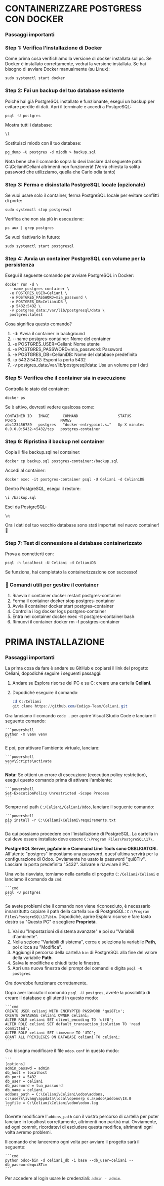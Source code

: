 # CONTAINERIZZARE POSTGRESS CON DOCKER

### Passaggi importanti

### Step 1: Verifica l'installazione di Docker
Come prima cosa verifichiamo la versione di docker installata sul pc.
Se Docker è installato correttamente, vedrai la versione installata.
Se hai bisogno di avviare Docker manualmente (su Linux):

```
sudo systemctl start docker
```
### Step 2: Fai un backup del tuo database esistente
Poiché hai già PostgreSQL installato e funzionante, esegui un backup per evitare perdite di dati.
Apri il terminale e accedi a PostgreSQL:
```
psql -U postgres
```
Mostra tutti i database:
```
\l
```
Sostituisci miodb con il tuo database:
```
pg_dump -U postgres -d miodb > backup.sql
```
Nota bene che il comando sopra lo devi lanciare dal seguente path: C:\Celiani\Celiani altrimenti non funzionerà! (Verrà chiesta la solita password che utilizziamo, quella che Carlo odia tanto)

### Step 3: Ferma e disinstalla PostgreSQL locale (opzionale)
Se vuoi usare solo il container, ferma PostgreSQL locale per evitare conflitti di porte:
```
sudo systemctl stop postgresql
```
Verifica che non sia più in esecuzione:
```
ps aux | grep postgres
```
Se vuoi riattivarlo in futuro:
```
sudo systemctl start postgresql
```

### Step 4: Avvia un container PostgreSQL con volume per la persistenza
Esegui il seguente comando per avviare PostgreSQL in Docker:
```
docker run -d \
  --name postgres-container \
  -e POSTGRES_USER=Celiani \
  -e POSTGRES_PASSWORD=mia_password \
  -e POSTGRES_DB=CelianiDB \
  -p 5432:5432 \
  -v postgres_data:/var/lib/postgresql/data \
  postgres:latest
```
Cosa significa questo comando?

1. -d: Avvia il container in background
2. --name postgres-container: Nome del container
3. -e POSTGRES_USER=Celiani: Nome utente
4. -e POSTGRES_PASSWORD=mia_password: Password
5. -e POSTGRES_DB=CelianiDB: Nome del database predefinito
6. -p 5432:5432: Esponi la porta 5432
7. -v postgres_data:/var/lib/postgresql/data: Usa un volume per i dati

### Step 5: Verifica che il container sia in esecuzione
Controlla lo stato del container:
```
docker ps
```
Se è attivo, dovresti vedere qualcosa come:
```
CONTAINER ID   IMAGE      COMMAND                  STATUS         PORTS                    NAMES
abc123456789   postgres   "docker-entrypoint.s…"   Up X minutes   0.0.0.0:5432->5432/tcp   postgres-container
```

### Step 6: Ripristina il backup nel container
Copia il file backup.sql nel container:
```
docker cp backup.sql postgres-container:/backup.sql
```
Accedi al container:
```
docker exec -it postgres-container psql -U Celiani -d CelianiDB
```
Dentro PostgreSQL, esegui il restore:
```
\i /backup.sql
```
Esci da PostgreSQL:
```
\q
```
Ora i dati del tuo vecchio database sono stati importati nel nuovo container! 🎉

### Step 7: Test di connessione al database containerizzato
Prova a connetterti con:
```
psql -h localhost -U Celiani -d CelianiDB
```
Se funziona, hai completato la containerizzazione con successo!

### 📌 Comandi utili per gestire il container

1. Riavvia il container	docker restart postgres-container
2. Ferma il container	docker stop postgres-container
3. Avvia il container	docker start postgres-container
4. Controlla i log	docker logs postgres-container
5. Entra nel container	docker exec -it postgres-container bash
6. Rimuovi il container	docker rm -f postgres-container






# PRIMA INSTALLAZIONE

### Passaggi importanti

La prima cosa da fare è andare su GitHub e copiarsi il link del progetto Celiani, dopodiché seguire i seguenti passaggi:

1. Andare su Esplora risorse del PC e su C: creare una cartella **Celiani**.
2. Dopodiché eseguire il comando:

    ```powershell
    cd C:/Celiani
    git clone https://github.com/Codigo-Team/Celiani.git
    ```

Ora lanciamo il comando `code .` per aprire Visual Studio Code e lanciare il seguente comando:

    ```powershell
    python -m venv venv
    ```

E poi, per attivare l'ambiente virtuale, lanciare:

    ```powershell
    venv\Scripts\activate
    ```

**Nota:** Se ottieni un errore di esecuzione (execution policy restriction), esegui questo comando prima di attivare l'ambiente:

    ```powershell
    Set-ExecutionPolicy Unrestricted -Scope Process
    ```

Sempre nel path `C:/Celiani/Celiani/Odoo`, lanciare il seguente comando:

    ```powershell
    pip install -r C:\Celiani\Celiani\requirements.txt
    ```

Da qui possiamo procedere con l'installazione di PostgreSQL. La cartella in cui deve essere installato deve essere `C:\Program Files\PostgreSQL\17\`.

**PostgreSQL Server, pgAdmin e Command Line Tools sono OBBLIGATORI.**  
All'utente "postgres" impostiamo una password, quest'ultima servirà per la configurazione di Odoo. Ovviamente ho usato la password "qui8Tiv". Lasciare la porta predefinita "5432". Salvare e riavviare il PC.

Una volta riavviato, torniamo nella cartella di progetto `C:/Celiani/Celiani` e lanciamo il comando da `cmd`:

    ```cmd
    psql -U postgres
    ```

Se avete problemi che il comando non viene riconosciuto, è necessario innanzitutto copiare il path della cartella `bin` di PostgreSQL: `C:\Program Files\PostgreSQL\17\bin`. Dopodiché, aprire Esplora risorse e fare tasto destro su "Questo PC" e scegliere **Proprietà**.

1. Vai su "Impostazioni di sistema avanzate" e poi su "Variabili d'ambiente".
2. Nella sezione "Variabili di sistema", cerca e seleziona la variabile **Path**, poi clicca su "Modifica".
3. Aggiungi il percorso della cartella `bin` di PostgreSQL alla fine del valore della variabile **Path**.
4. Salva le modifiche e chiudi tutte le finestre.
5. Apri una nuova finestra del prompt dei comandi e digita `psql -U postgres`.

Ora dovrebbe funzionare correttamente.

Dopo aver lanciato il comando `psql -U postgres`, avrete la possibilità di creare il database e gli utenti in questo modo:

    ```cmd
    CREATE USER celiani WITH ENCRYPTED PASSWORD 'qui8Tiv';
    CREATE DATABASE celiani OWNER celiani;
    ALTER ROLE celiani SET client_encoding TO 'utf8';
    ALTER ROLE celiani SET default_transaction_isolation TO 'read committed';
    ALTER ROLE celiani SET timezone TO 'UTC';
    GRANT ALL PRIVILEGES ON DATABASE celiani TO celiani;
    ```

Ora bisogna modificare il file `odoo.conf` in questo modo:

    ```
    [options]
    admin_passwd = admin
    db_host = localhost
    db_port = 5432
    db_user = celiani
    db_password = tua_password
    db_name = celiani
    addons_path = C:\Celiani\Celiani\odoo\addons, c:\users\ivang\appdata\local\openerp s.a\odoo\addons\18.0
    logfile = C:\Celiani\Celiani\odoo\odoo.log
    ```

Dovrete modificare l'`addons_path` con il vostro percorso di cartella per poter lanciare in localhost correttamente, altrimenti non partirà mai. Ovviamente, ad ogni commit, ricordatevi di escludere questa modifica, altrimenti ogni volta avremo problemi.

Il comando che lanceremo ogni volta per avviare il progetto sarà il seguente:

    ```cmd
    python odoo-bin -d celiani_db -i base --db_user=celiani --db_password=qui8Tiv
    ```

Per accedere al login usare le credenziali: `admin - admin`.
